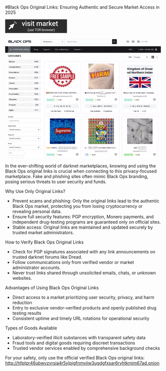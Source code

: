 #Black Ops Original Links: Ensuring Authentic and Secure Market Access in 2025

 
[<img src="/config/body.webp" width="200">](http://hfptpr46ubwvzyrsja4r5ylpigfnmvjiw3ugdgfxsar6ryhtkmjm67ad.onion)

<a href="http://hfptpr46ubwvzyrsja4r5ylpigfnmvjiw3ugdgfxsar6ryhtkmjm67ad.onion"><img src="/config/control.webp" alt="Verified blackops dark web" style="max-width: 100%;"></a>
 

In the ever-shifting world of darknet marketplaces, knowing and using the Black Ops original links is crucial when connecting to this privacy-focused marketplace. Fake and phishing sites often mimic Black Ops branding, posing serious threats to user security and funds.

Why Use Only Original Links?

- Prevent scams and phishing: Only the original links lead to the authentic Black Ops market, protecting you from losing cryptocurrency or revealing personal data.
- Ensure full security features: PGP encryption, Monero payments, and independent drug-testing programs are guaranteed only on official sites.
- Stable access: Original links are maintained and updated securely by trusted market administrators.

How to Verify Black Ops Original Links

- Check for PGP signatures associated with any link announcements on trusted darknet forums like Dread.
- Follow communications only from verified vendor or market administrator accounts.
- Never trust links shared through unsolicited emails, chats, or unknown websites.

Advantages of Using Black Ops Original Links

- Direct access to a market prioritizing user security, privacy, and harm reduction
- Entry to exclusive vendor-verified products and openly published drug testing results
- Consistent uptime and timely URL rotations for operational security

Types of Goods Available

- Laboratory-verified illicit substances with transparent safety data
- Fraud tools and digital goods requiring discreet transactions
- Trusted vendor services enabled by comprehensive background checks

For your safety, only use the official verified Black Ops original links: http://hfptpr46ubwvzyrsja4r5ylpigfnmvjiw3ugdgfxsar6ryhtkmjm67ad.onion